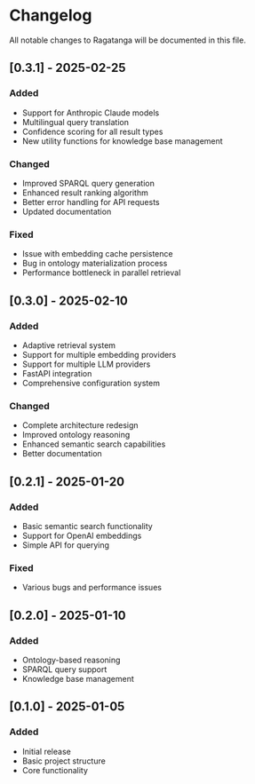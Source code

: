 # Changelog

All notable changes to Ragatanga will be documented in this file.

## [0.3.1] - 2025-02-25

### Added
- Support for Anthropic Claude models
- Multilingual query translation
- Confidence scoring for all result types
- New utility functions for knowledge base management

### Changed
- Improved SPARQL query generation
- Enhanced result ranking algorithm
- Better error handling for API requests
- Updated documentation

### Fixed
- Issue with embedding cache persistence
- Bug in ontology materialization process
- Performance bottleneck in parallel retrieval

## [0.3.0] - 2025-02-10

### Added
- Adaptive retrieval system
- Support for multiple embedding providers
- Support for multiple LLM providers
- FastAPI integration
- Comprehensive configuration system

### Changed
- Complete architecture redesign
- Improved ontology reasoning
- Enhanced semantic search capabilities
- Better documentation

## [0.2.1] - 2025-01-20

### Added
- Basic semantic search functionality
- Support for OpenAI embeddings
- Simple API for querying

### Fixed
- Various bugs and performance issues

## [0.2.0] - 2025-01-10

### Added
- Ontology-based reasoning
- SPARQL query support
- Knowledge base management

## [0.1.0] - 2025-01-05

### Added
- Initial release
- Basic project structure
- Core functionality 